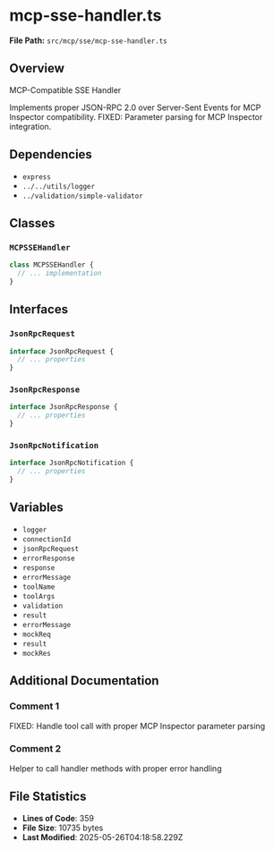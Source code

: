 # mcp-sse-handler.ts

**File Path:** `src/mcp/sse/mcp-sse-handler.ts`

## Overview

MCP-Compatible SSE Handler

Implements proper JSON-RPC 2.0 over Server-Sent Events for MCP Inspector compatibility.
FIXED: Parameter parsing for MCP Inspector integration.

## Dependencies

- `express`
- `../../utils/logger`
- `../validation/simple-validator`

## Classes

### `MCPSSEHandler`

```typescript
class MCPSSEHandler {
  // ... implementation
}
```

## Interfaces

### `JsonRpcRequest`

```typescript
interface JsonRpcRequest {
  // ... properties
}
```

### `JsonRpcResponse`

```typescript
interface JsonRpcResponse {
  // ... properties
}
```

### `JsonRpcNotification`

```typescript
interface JsonRpcNotification {
  // ... properties
}
```

## Variables

- `logger`
- `connectionId`
- `jsonRpcRequest`
- `errorResponse`
- `response`
- `errorMessage`
- `toolName`
- `toolArgs`
- `validation`
- `result`
- `errorMessage`
- `mockReq`
- `result`
- `mockRes`

## Additional Documentation

### Comment 1

FIXED: Handle tool call with proper MCP Inspector parameter parsing

### Comment 2

Helper to call handler methods with proper error handling

## File Statistics

- **Lines of Code**: 359
- **File Size**: 10735 bytes
- **Last Modified**: 2025-05-26T04:18:58.229Z

